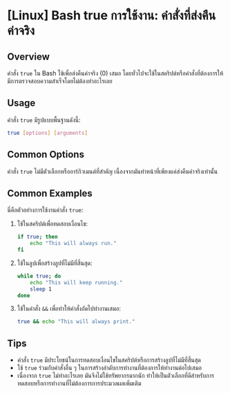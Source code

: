 # [Linux] Bash true การใช้งาน: คำสั่งที่ส่งคืนค่าจริง

## Overview
คำสั่ง `true` ใน Bash ใช้เพื่อส่งคืนค่าจริง (0) เสมอ โดยทั่วไปจะใช้ในสคริปต์หรือคำสั่งที่ต้องการให้มีการตรวจสอบความสำเร็จโดยไม่ต้องทำอะไรเลย

## Usage
คำสั่ง `true` มีรูปแบบพื้นฐานดังนี้:
```bash
true [options] [arguments]
```

## Common Options
คำสั่ง `true` ไม่มีตัวเลือกหรืออาร์กิวเมนต์ที่สำคัญ เนื่องจากมันทำหน้าที่เพียงแค่ส่งคืนค่าจริงเท่านั้น

## Common Examples
นี่คือตัวอย่างการใช้งานคำสั่ง `true`:

1. ใช้ในสคริปต์เพื่อทดสอบเงื่อนไข:
   ```bash
   if true; then
       echo "This will always run."
   fi
   ```

2. ใช้ในลูปเพื่อสร้างลูปที่ไม่มีที่สิ้นสุด:
   ```bash
   while true; do
       echo "This will keep running."
       sleep 1
   done
   ```

3. ใช้ในคำสั่ง `&&` เพื่อทำให้คำสั่งถัดไปทำงานเสมอ:
   ```bash
   true && echo "This will always print."
   ```

## Tips
- คำสั่ง `true` มีประโยชน์ในการทดสอบเงื่อนไขในสคริปต์หรือการสร้างลูปที่ไม่มีที่สิ้นสุด
- ใช้ `true` ร่วมกับคำสั่งอื่น ๆ ในการสร้างลำดับการทำงานที่ต้องการให้ทำงานต่อไปเสมอ
- เนื่องจาก `true` ไม่ทำอะไรเลย มันจึงไม่ใช้ทรัพยากรมากนัก ทำให้เป็นตัวเลือกที่ดีสำหรับการทดสอบหรือการทำงานที่ไม่ต้องการการประมวลผลเพิ่มเติม